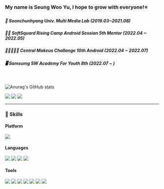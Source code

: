 ### My name is Seung Woo Yu, I hope to grow with everyone!:star:

##### 🏫 Soonchunhyang Univ. Multi Media Lab (2019.03~2021.08)
##### 🧑‍🏫 SoftSquard Rising Camp Android Session 5th Mentor (2022.04 ~ 2022.05)
##### 🧑🏻‍🤝‍🧑🏻 Central Makeus Challange 10th Android (2022.04 ~ 2022.07)
##### 🖥️ Samsumg SW Academy For Youth 8th (2022.07 ~ )
</br>

![Anurag's GitHub stats](https://github-readme-stats.vercel.app/api?username=RyuSw-cs&&show_icons=true&theme=vue)
<p>
  <a href="https://blog.naver.com/rsw1452" target="_blank"><img src="https://img.shields.io/badge/Blog-00C73C?style=flat-square&logo=Storyblok&logoColor=white"/></a>
  <a href="mailto:rsw1452@naver.com" target="_blank"><img src="https://img.shields.io/badge/rsw1452@naver.com-EA4335?style=flat-square&logo=naver&logoColor=white"/></a>
  <a href="https://www.instagram.com/penguwin_sw/" target="_blank"><img src="https://img.shields.io/badge/Instagram-E4405F?style=flat-square&logo=instagram&logoColor=white"/></a>
</p>


</b>


<hr>

### 💪 Skills
#### Platform 
<p>
  <img src="https://img.shields.io/badge/Android-3DDC84?style=flat-square&logo=Android&logoColor=white"/>
</p>

#### Languages
<p>
  <img src="https://img.shields.io/badge/Java-007396?style=flat-square&logo=Java&logoColor=white"/>
  <img src="https://img.shields.io/badge/Kotlin-0095D5?style=flat-square&logo=Kotlin&logoColor=white"/> 
  <img src="https://img.shields.io/badge/C-11B48A?style=flat-square&logo=C&logoColor=white&color=004382"/></a>
  <img src="https://img.shields.io/badge/C%23-11B48A?style=flat-square&logo=C Sharp&logoColor=white&color=67217A"/></a>
</p>
 
#### Tools
<p>
  <img src="https://img.shields.io/badge/Android%20Studio-313335?style=flat-square&logo=androidstudio&logoColor=99CC00"/>
  <img src="https://img.shields.io/badge/Visual%20Studio-565656?style=flat-square&logo=visualstudio&logoColor=CB96F8"/>
  <img src="https://img.shields.io/badge/Intellij-000000?style=flat-square&logo=intellijidea&logoColor=white"/>
  <img src="https://img.shields.io/badge/Slack-4A154B?style=flat-square&logo=slack&logoColor=white"/>
  <img src="https://img.shields.io/badge/Notion-EEEEEE?style=flat-square&logo=Notion&logoColor=black"/>
  <img src="https://img.shields.io/badge/Source%20Tree-005DF4?style=flat-square&logo=sourcetree&logoColor=white"/>
  <img src="https://img.shields.io/badge/Git-F05032?style=flat-square&logo=Git&logoColor=white"/>
</p>
</b>

